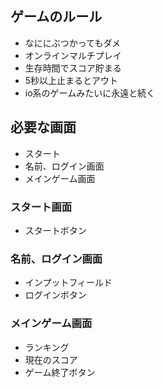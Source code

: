 ## ゲームのルール
- なににぶつかってもダメ
- オンラインマルチプレイ
- 生存時間でスコア貯まる
- 5秒以上止まるとアウト
- io系のゲームみたいに永遠と続く

## 必要な画面
- スタート
- 名前、ログイン画面
- メインゲーム画面

### スタート画面
- スタートボタン

### 名前、ログイン画面
- インプットフィールド
- ログインボタン

### メインゲーム画面
- ランキング
- 現在のスコア
- ゲーム終了ボタン
